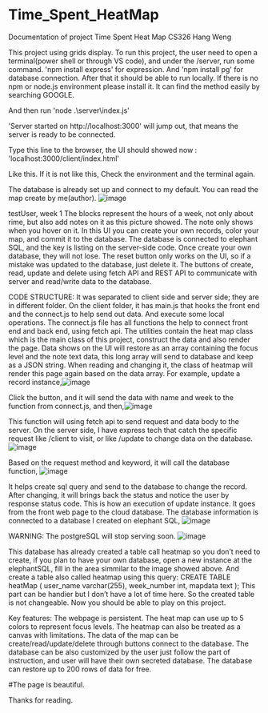 # Time_Spent_HeatMap

Documentation of project Time Spent Heat Map
CS326
Hang Weng

 
This project using grids display.
To run this project, the user need to open a terminal(power shell or through VS code), and under the /server, run some command.
 'npm install express' for expression.
And
'npm install pg' for database connection.
After that it should be able to run locally.
If there is no npm or node.js environment please install it. It can find the method easily by searching GOOGLE.

And then run  'node .\server\index.js'

'Server started on http://localhost:3000'  will jump out, that means the server is ready to be connected.


Type this line to the browser, the UI should showed now : 'localhost:3000/client/index.html'

 
Like this. If it is not like this, Check the environment and the terminal again.

The database is already set up and connect to my default. 
You can read the map create by me(author).
 ![image](https://github.com/Henry-W-1015/Time_Spent_HeatMap/assets/82410964/b6d16a73-eea9-4e69-a69b-f8c3b6e849c0)

testUser, week 1
The blocks represent the hours of a week, not only about rime, but also add notes on it as this picture showed.
The note only shows when you hover on it.
In this UI you can create your own records, color your map, and commit it to the database. The database is connected to elephant SQL, and the key is listing on the server-side code. Once create your own database, they will not lose.
The reset button only works on the UI, so if a mistake was updated to the database, just delete it.
The buttons of create, read, update and delete using fetch API and REST API to communicate with server and read/write data to the database.

CODE STRUCTURE:
It was separated to client side and server side; they are in different folder.
On the client folder, it has main.js that hooks the front end and the connect.js to help send out data. And execute some local operations.
The connect.js file has all functions the help to connect front end and back end, using fetch api.
The utilities contain the heat map class which is the main class of this project, construct the data and also render the page.
Data shows on the UI will restore as an array containing the focus level and the note text data, this long array will send to database and keep as a JSON string. When reading and changing it, the class of heatmap will render this page again based on the data array.
For example, update a record instance,![image](https://github.com/Henry-W-1015/Time_Spent_HeatMap/assets/82410964/4f715dfb-aed5-46bf-b24f-f33dd91684a1)

 
Click the button, and it will send the data with name and week to the function from connect.js, and then,![image](https://github.com/Henry-W-1015/Time_Spent_HeatMap/assets/82410964/525dc731-9346-41d8-bab3-50ffabb7c835)

 
This function will using fetch api to send request and data body to the server.
On the server side, I have express tech that catch the specific request like /client to visit, or like /update to change data on the database.
 ![image](https://github.com/Henry-W-1015/Time_Spent_HeatMap/assets/82410964/ade95046-2a2c-4f8d-b085-1988d1635a0e)

Based on the request method and keyword, it will call the database function, 
 ![image](https://github.com/Henry-W-1015/Time_Spent_HeatMap/assets/82410964/b600a721-8ba3-4286-8db7-19a36707ca57)

It helps create sql query and send to the database to change the record. After changing, it will brings back the status and notice the user by response status code.
This is how an execution of update instance. It goes from the front web page to the cloud database.
The database information is connected to a database I created on elephant SQL, 
 ![image](https://github.com/Henry-W-1015/Time_Spent_HeatMap/assets/82410964/9855ee61-9208-4108-bb08-8f851d246a6a)

WARNING: The postgreSQL will stop serving soon.
![image](https://github.com/Henry-W-1015/Time_Spent_HeatMap/assets/82410964/6ba40edb-a099-4466-9c6b-5652f9e69884)


This database has already created a table call heatmap so you don’t need to create, if you plan to have your own database, open a new instance at the elephantSQL, fill in the area simmilar to the image showed above.
And create a table also called heatmap using this query:
CREATE TABLE heatMap (
    user_name varchar(255),
    week_number int, 
    mapdata text
);
This part can be handier but I don’t have a lot of time here. So the created table is not changeable.
Now you should be able to play on this project.

Key features:
The webpage is persistent.
The heat map can use up to 5 colors to represent focus levels.
The heatmap can also be treated as a canvas with limitations.
The data of the map can be create/read/update/delete through buttons connect to the database.
The database can be also customized by the user just follow the part of instruction, and user will have their own secreted database.
The database can restore up to 200 rows of data for free.

#The page is beautiful. 




Thanks for reading.








 
